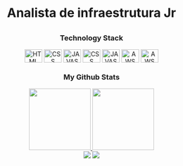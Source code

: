 </div>

<h1 align="center">
 Analista de infraestrutura Jr</h1>

##

<h3 align="center">Technology Stack</h3>
  <div align="center">
 <img align="center" alt="HTML" height="30" width="40" 
 <img src="https://cdn.jsdelivr.net/gh/devicons/devicon/icons/html5/html5-original.svg" />
 <img align="center" alt="CSS" height="30" width="40" 
 <img src="https://cdn.jsdelivr.net/gh/devicons/devicon/icons/css3/css3-original.svg" />
 <img align="center" alt="JAVASCRIPT" height="30" width="40" 
  <img src="https://cdn.jsdelivr.net/gh/devicons/devicon/icons/javascript/javascript-original.svg" />
  <img align="center" alt="CSS" height="30" width="40" 
 <img src="https://cdn.jsdelivr.net/gh/devicons/devicon/icons/css3/css3-original.svg" />
 <img align="center" alt="JAVASCRIPT" height="30" width="40" 
src="https://cdn.jsdelivr.net/gh/devicons/devicon/icons/googlecloud/googlecloud-original.svg" />
 <img align="center" alt="AWS" height="30" width="40" 
src="https://cdn.jsdelivr.net/gh/devicons/devicon/icons/amazonwebservices/amazonwebservices-original.svg"/>
 <img align="center" alt="AWS" height="30" width="40" 
  <img src="https://cdn.jsdelivr.net/gh/devicons/devicon/icons/linux/linux-original.svg" />

<div align="center">

  <h3 align="center">My Github Stats</h3>
  <a href="https://github.com/diegombtavares">
  <img height="140em" src="https://github-readme-stats.vercel.app/api?username=diegombtavares&show_icons=true&theme=tokyonight&include_all_commits=true&count_private=true"/>
  <img height="140em" src="https://github-readme-stats.vercel.app/api/top-langs/?username=diegombtavares&layout=compact&langs_count=7&theme=tokyonight"/>
   
<div align="center"> 
  <a href = "mailto:diegotavares.infra@gmail.com"><img src="https://img.shields.io/badge/Gmail-D14836?style=for-the-badge&logo=gmail&logoColor=white" target="_blank"></a>
  <a href="https://www.linkedin.com/in/diegombtavares/" target="_blank"><img src="https://img.shields.io/badge/-LinkedIn-%230077B5?style=for-the-badge&logo=linkedin&logoColor=white" target="_blank"></a> 

</div>
